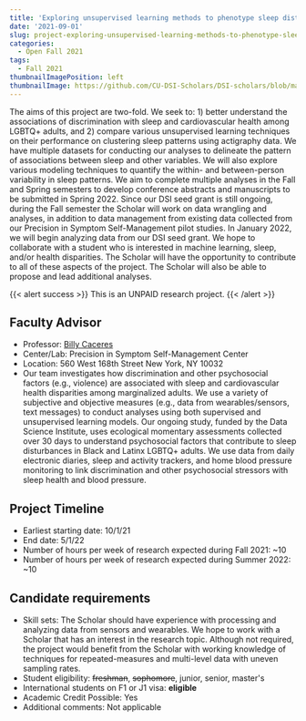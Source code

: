 ```yaml
---
title: 'Exploring unsupervised learning methods to phenotype sleep disturbance patterns in marginalized adults'
date: '2021-09-01'
slug: project-exploring-unsupervised-learning-methods-to-phenotype-sleep-disturbance-patterns-in-marginalized-adults
categories:
  - Open Fall 2021
tags:
  - Fall 2021
thumbnailImagePosition: left
thumbnailImage: https://github.com/CU-DSI-Scholars/DSI-scholars/blob/main/img/woman_sleeping.png
---
```

The aims of this project are two-fold. We seek to: 1) better understand the associations of discrimination with sleep and cardiovascular health among LGBTQ+ adults, and 2) compare various unsupervised learning techniques on their performance on clustering sleep patterns using actigraphy data. We have multiple datasets for conducting our analyses to delineate the pattern of associations between sleep and other variables. We will also explore various modeling techniques to quantify the within- and between-person variability in sleep patterns. We aim to complete multiple analyses in the Fall and Spring semesters to develop conference abstracts and manuscripts to be submitted in Spring 2022. Since our DSI seed grant is still ongoing, during the Fall semester the Scholar will work on data wrangling and analyses, in addition to data management from existing data collected from our Precision in Symptom Self-Management pilot studies. In January 2022, we will begin analyzing data from our DSI seed grant. We hope to collaborate with a student who is interested in machine learning, sleep, and/or health disparities. The Scholar will have the opportunity to contribute to all of these aspects of the project. The Scholar will also be able to propose and lead additional analyses.

<!--more-->

{{< alert success >}}
This is an UNPAID research project.
{{< /alert >}}

## Faculty Advisor
+ Professor: [Billy Caceres](https://www.nursing.columbia.edu/profile/billy-caceres-phd)
+ Center/Lab: Precision in Symptom Self-Management Center
+ Location: 560 West 168th Street New York, NY 10032
+ Our team investigates how discrimination and other psychosocial factors (e.g., violence) are associated with sleep and cardiovascular health disparities among marginalized adults. We use a variety of subjective and objective measures (e.g., data from wearables/sensors, text messages) to conduct analyses using both supervised and unsupervised learning models. Our ongoing study, funded by the Data Science Institute, uses ecological momentary assessments collected over 30 days to understand psychosocial factors that contribute to sleep disturbances in Black and Latinx LGBTQ+ adults. We use data from daily electronic diaries, sleep and activity trackers, and home blood pressure monitoring to link discrimination and other psychosocial stressors with sleep health and blood pressure.

## Project Timeline
+ Earliest starting date: 10/1/21
+ End date: 5/1/22
+ Number of hours per week of research expected during Fall 2021: ~10
+ Number of hours per week of research expected during Summer 2022: ~10

## Candidate requirements
+ Skill sets: The Scholar should have experience with processing and analyzing data from sensors and wearables. We hope to work with a Scholar that has an interest in the research topic. Although not required, the project would benefit from the Scholar with working knowledge of techniques for repeated-measures and multi-level data with uneven sampling rates.
+ Student eligibility: ~~freshman~~, ~~sophomore~~, junior, senior, master's
+ International students on F1 or J1 visa: **eligible**
+ Academic Credit Possible: Yes
+ Additional comments: Not applicable

